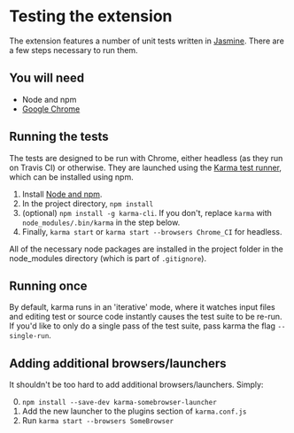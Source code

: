 # Testing the extension

The extension features a number of unit tests written in
[Jasmine](http://jasmine.github.io/). There are a few steps necessary to run
them.

## You will need

* Node and npm
* [Google Chrome](https://www.google.com/chrome/browser/desktop/index.html)

## Running the tests

The tests are designed to be run with Chrome, either headless (as they run on
Travis CI) or otherwise. They are launched using the
[Karma test runner](https://karma-runner.github.io/2.0/index.html), which can
be installed using npm.

1. Install [Node and npm](https://nodejs.org/).
1. In the project directory, `npm install`
1. (optional) `npm install -g karma-cli`. If you don't, replace `karma` with
`node_modules/.bin/karma` in the step below.
1. Finally, `karma start` or `karma start --browsers Chrome_CI` for headless.

All of the necessary node packages are installed in the project folder in the
node_modules directory (which is part of `.gitignore`).

## Running once

By default, karma runs in an 'iterative' mode, where it watches input files and
editing test or source code instantly causes the test suite to be re-run. If
you'd like to only do a single pass of the test suite, pass karma the flag
`--single-run`.

## Adding additional browsers/launchers

It shouldn't be too hard to add additional browsers/launchers. Simply:

0. `npm install --save-dev karma-somebrowser-launcher`
0. Add the new launcher to the plugins section of `karma.conf.js`
0. Run `karma start --browsers SomeBrowser`
